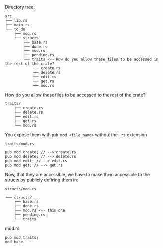 Directory tree:
```
src
├── lib.rs
├── main.rs
└── to_do
    ├── mod.rs
    └── structs
        ├── base.rs
        ├── done.rs
        ├── mod.rs
        ├── pending.rs
        └── traits <-- How do you allow these files to be accessed in the rest of the crate?
            ├── create.rs
            ├── delete.rs
            ├── edit.rs
            ├── get.rs
            └── mod.rs
```
How do you allow these files to be accessed to the rest of the crate?

```
traits/
    ├── create.rs
    ├── delete.rs
    ├── edit.rs
    ├── get.rs
    └── mod.rs
```
You expose them with `pub mod <file_name>` without the `.rs` extension

`traits/mod.rs`
```
pub mod create; // --> create.rs
pub mod delete; // --> delete.rs
pub mod edit; // --> edit.rs
pub mod get; // --> get.rs
```
Now, that they are accessible, we have to make them accessible to the structs by publicly defining them in:

 `structs/mod.rs`
```
└── structs/
    ├── base.rs
    ├── done.rs
    ├── mod.rs <-- this one
    ├── pending.rs
    └── traits
```

mod.rs
```
pub mod traits;
mod base
```